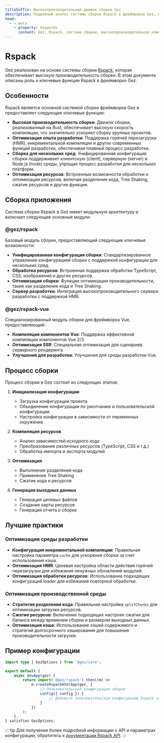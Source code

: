 ```yaml
---
titleSuffix: Высокопроизводительный движок сборки Gez
description: Подробный анализ системы сборки Rspack в фреймворке Gez, включая высокопроизводительную компиляцию, сборку для нескольких сред, оптимизацию ресурсов и другие ключевые функции, которые помогают разработчикам создавать эффективные и надежные современные веб-приложения.
head:
  - - meta
    - property: keywords
      content: Gez, Rspack, система сборки, высокопроизводительная компиляция, горячая перезагрузка, сборка для нескольких сред, Tree Shaking, разделение кода, SSR, оптимизация ресурсов, эффективность разработки, инструменты сборки
---
```


# Rspack

Gez реализован на основе системы сборки [Rspack](https://rspack.dev/), которая обеспечивает высокую производительность сборки. В этом документе описаны роль и ключевые функции Rspack в фреймворке Gez.

## Особенности

Rspack является основной системой сборки фреймворка Gez и предоставляет следующие ключевые функции:

- **Высокая производительность сборки**: Движок сборки, реализованный на Rust, обеспечивает высокую скорость компиляции, что значительно ускоряет сборку крупных проектов.
- **Оптимизация опыта разработки**: Поддержка горячей перезагрузки (HMR), инкрементальной компиляции и других современных функций разработки, обеспечивая плавный процесс разработки.
- **Сборка для нескольких сред**: Унифицированная конфигурация сборки поддерживает клиентскую (client), серверную (server) и Node.js (node) среды, упрощая процесс разработки для нескольких платформ.
- **Оптимизация ресурсов**: Встроенные возможности обработки и оптимизации ресурсов, включая разделение кода, Tree Shaking, сжатие ресурсов и другие функции.

## Сборка приложения

Система сборки Rspack в Gez имеет модульную архитектуру и включает следующие основные модули:

### @gez/rspack

Базовый модуль сборки, предоставляющий следующие ключевые возможности:

- **Унифицированная конфигурация сборки**: Стандартизированное управление конфигурацией сборки с поддержкой конфигурации для нескольких сред.
- **Обработка ресурсов**: Встроенная поддержка обработки TypeScript, CSS, изображений и других ресурсов.
- **Оптимизация сборки**: Функции оптимизации производительности, такие как разделение кода и Tree Shaking.
- **Сервер разработки**: Интеграция высокопроизводительного сервера разработки с поддержкой HMR.

### @gez/rspack-vue

Специализированный модуль сборки для фреймворка Vue, предоставляющий:

- **Компиляция компонентов Vue**: Поддержка эффективной компиляции компонентов Vue 2/3.
- **Оптимизация SSR**: Специальная оптимизация для сценариев серверного рендеринга.
- **Улучшения для разработки**: Улучшения для среды разработки Vue.

## Процесс сборки

Процесс сборки в Gez состоит из следующих этапов:

1. **Инициализация конфигурации**
   - Загрузка конфигурации проекта
   - Объединение конфигурации по умолчанию и пользовательской конфигурации
   - Настройка конфигурации в зависимости от переменных окружения

2. **Компиляция ресурсов**
   - Анализ зависимостей исходного кода
   - Преобразование различных ресурсов (TypeScript, CSS и т.д.)
   - Обработка импорта и экспорта модулей

3. **Оптимизация**
   - Выполнение разделения кода
   - Применение Tree Shaking
   - Сжатие кода и ресурсов

4. **Генерация выходных данных**
   - Генерация целевых файлов
   - Создание карты ресурсов
   - Генерация отчета о сборке

## Лучшие практики

### Оптимизация среды разработки

- **Конфигурация инкрементальной компиляции**: Правильная настройка параметра `cache` для ускорения сборки за счет использования кэша.
- **Оптимизация HMR**: Целевая настройка области действия горячей перезагрузки для избежания ненужных обновлений модулей.
- **Оптимизация обработки ресурсов**: Использование подходящих конфигураций loader для избежания повторной обработки.

### Оптимизация производственной среды

- **Стратегия разделения кода**: Правильная настройка `splitChunks` для оптимизации загрузки ресурсов.
- **Сжатие ресурсов**: Включение подходящих настроек сжатия для баланса между временем сборки и размером выходных данных.
- **Оптимизация кэша**: Использование хэшей содержимого и стратегий долгосрочного кэширования для повышения производительности загрузки.

## Пример конфигурации

```ts title="src/entry.node.ts"
import type { GezOptions } from '@gez/core';

export default {
    async devApp(gez) {
        return import('@gez/rspack').then((m) =>
            m.createRspackHtmlApp(gez, {
                // Пользовательская конфигурация сборки
                config({ config }) {
                    // Добавьте пользовательскую конфигурацию Rspack здесь
                }
            })
        );
    },
} satisfies GezOptions;
```

::: tip
Для получения более подробной информации о API и параметрах конфигурации, обратитесь к [документации Rspack API](/api/app/rspack.html).
:::